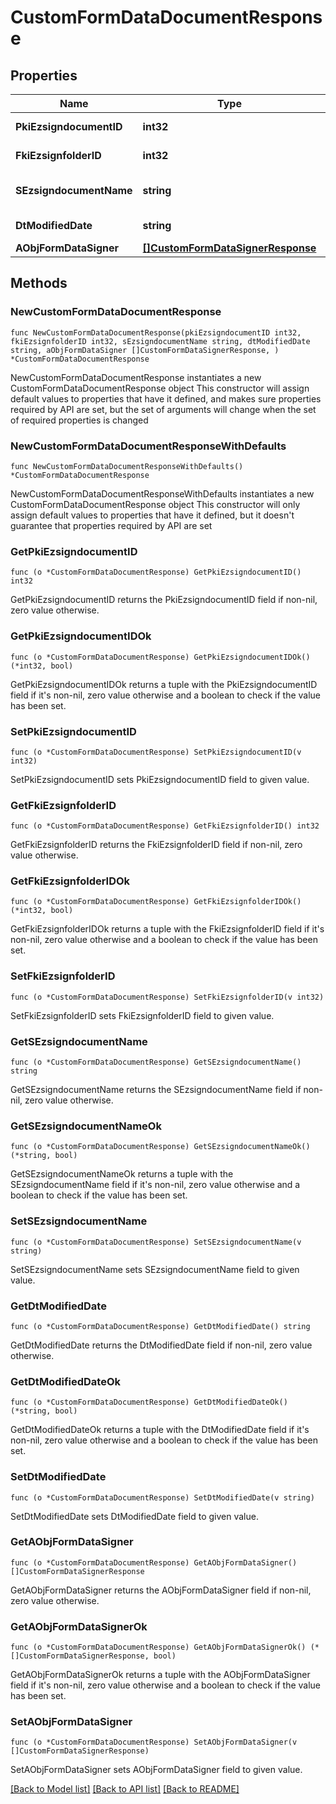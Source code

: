 # CustomFormDataDocumentResponse

## Properties

Name | Type | Description | Notes
------------ | ------------- | ------------- | -------------
**PkiEzsigndocumentID** | **int32** | The unique ID of the Ezsigndocument | 
**FkiEzsignfolderID** | **int32** | The unique ID of the Ezsignfolder | 
**SEzsigndocumentName** | **string** | The name of the document that will be presented to Ezsignfoldersignerassociations | 
**DtModifiedDate** | **string** | The date and time at which the object was last modified | 
**AObjFormDataSigner** | [**[]CustomFormDataSignerResponse**](CustomFormDataSignerResponse.md) |  | 

## Methods

### NewCustomFormDataDocumentResponse

`func NewCustomFormDataDocumentResponse(pkiEzsigndocumentID int32, fkiEzsignfolderID int32, sEzsigndocumentName string, dtModifiedDate string, aObjFormDataSigner []CustomFormDataSignerResponse, ) *CustomFormDataDocumentResponse`

NewCustomFormDataDocumentResponse instantiates a new CustomFormDataDocumentResponse object
This constructor will assign default values to properties that have it defined,
and makes sure properties required by API are set, but the set of arguments
will change when the set of required properties is changed

### NewCustomFormDataDocumentResponseWithDefaults

`func NewCustomFormDataDocumentResponseWithDefaults() *CustomFormDataDocumentResponse`

NewCustomFormDataDocumentResponseWithDefaults instantiates a new CustomFormDataDocumentResponse object
This constructor will only assign default values to properties that have it defined,
but it doesn't guarantee that properties required by API are set

### GetPkiEzsigndocumentID

`func (o *CustomFormDataDocumentResponse) GetPkiEzsigndocumentID() int32`

GetPkiEzsigndocumentID returns the PkiEzsigndocumentID field if non-nil, zero value otherwise.

### GetPkiEzsigndocumentIDOk

`func (o *CustomFormDataDocumentResponse) GetPkiEzsigndocumentIDOk() (*int32, bool)`

GetPkiEzsigndocumentIDOk returns a tuple with the PkiEzsigndocumentID field if it's non-nil, zero value otherwise
and a boolean to check if the value has been set.

### SetPkiEzsigndocumentID

`func (o *CustomFormDataDocumentResponse) SetPkiEzsigndocumentID(v int32)`

SetPkiEzsigndocumentID sets PkiEzsigndocumentID field to given value.


### GetFkiEzsignfolderID

`func (o *CustomFormDataDocumentResponse) GetFkiEzsignfolderID() int32`

GetFkiEzsignfolderID returns the FkiEzsignfolderID field if non-nil, zero value otherwise.

### GetFkiEzsignfolderIDOk

`func (o *CustomFormDataDocumentResponse) GetFkiEzsignfolderIDOk() (*int32, bool)`

GetFkiEzsignfolderIDOk returns a tuple with the FkiEzsignfolderID field if it's non-nil, zero value otherwise
and a boolean to check if the value has been set.

### SetFkiEzsignfolderID

`func (o *CustomFormDataDocumentResponse) SetFkiEzsignfolderID(v int32)`

SetFkiEzsignfolderID sets FkiEzsignfolderID field to given value.


### GetSEzsigndocumentName

`func (o *CustomFormDataDocumentResponse) GetSEzsigndocumentName() string`

GetSEzsigndocumentName returns the SEzsigndocumentName field if non-nil, zero value otherwise.

### GetSEzsigndocumentNameOk

`func (o *CustomFormDataDocumentResponse) GetSEzsigndocumentNameOk() (*string, bool)`

GetSEzsigndocumentNameOk returns a tuple with the SEzsigndocumentName field if it's non-nil, zero value otherwise
and a boolean to check if the value has been set.

### SetSEzsigndocumentName

`func (o *CustomFormDataDocumentResponse) SetSEzsigndocumentName(v string)`

SetSEzsigndocumentName sets SEzsigndocumentName field to given value.


### GetDtModifiedDate

`func (o *CustomFormDataDocumentResponse) GetDtModifiedDate() string`

GetDtModifiedDate returns the DtModifiedDate field if non-nil, zero value otherwise.

### GetDtModifiedDateOk

`func (o *CustomFormDataDocumentResponse) GetDtModifiedDateOk() (*string, bool)`

GetDtModifiedDateOk returns a tuple with the DtModifiedDate field if it's non-nil, zero value otherwise
and a boolean to check if the value has been set.

### SetDtModifiedDate

`func (o *CustomFormDataDocumentResponse) SetDtModifiedDate(v string)`

SetDtModifiedDate sets DtModifiedDate field to given value.


### GetAObjFormDataSigner

`func (o *CustomFormDataDocumentResponse) GetAObjFormDataSigner() []CustomFormDataSignerResponse`

GetAObjFormDataSigner returns the AObjFormDataSigner field if non-nil, zero value otherwise.

### GetAObjFormDataSignerOk

`func (o *CustomFormDataDocumentResponse) GetAObjFormDataSignerOk() (*[]CustomFormDataSignerResponse, bool)`

GetAObjFormDataSignerOk returns a tuple with the AObjFormDataSigner field if it's non-nil, zero value otherwise
and a boolean to check if the value has been set.

### SetAObjFormDataSigner

`func (o *CustomFormDataDocumentResponse) SetAObjFormDataSigner(v []CustomFormDataSignerResponse)`

SetAObjFormDataSigner sets AObjFormDataSigner field to given value.



[[Back to Model list]](../README.md#documentation-for-models) [[Back to API list]](../README.md#documentation-for-api-endpoints) [[Back to README]](../README.md)


